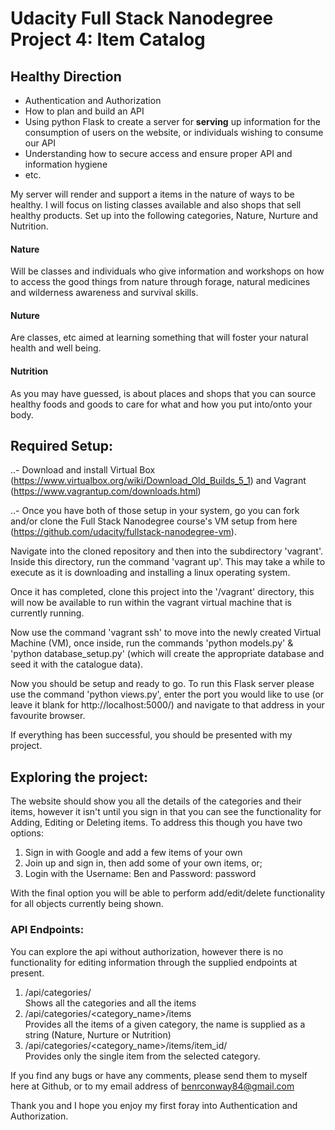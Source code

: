 # Udacity Full Stack Nanodegree Project 4: Item Catalog

## Healthy Direction

- Authentication and Authorization
- How to plan and build an API
- Using python Flask to create a server for **serving** up information for the consumption of users on the website, or
 individuals wishing to consume our API
- Understanding how to secure access and ensure proper API and information hygiene
- etc.

My server will render and support a items in the nature of ways to be healthy. I will focus on listing classes available
and also shops that sell healthy products. Set up into the following categories, Nature, Nurture and Nutrition.

#### Nature
Will be classes and individuals who give information and workshops on how to access the good things from nature through
forage, natural medicines and wilderness awareness and survival skills.

#### Nuture
Are classes, etc aimed at learning something that will foster your natural health and well being.

#### Nutrition
As you may have guessed, is about places and shops that you can source healthy foods and goods to care for what and how
you put into/onto your body.



## Required Setup:

..- Download and install Virtual Box (https://www.virtualbox.org/wiki/Download_Old_Builds_5_1) and Vagrant (https://www.vagrantup.com/downloads.html)

..- Once you have both of those setup in your system, go you can fork and/or clone the Full Stack Nanodegree course's VM setup from here (https://github.com/udacity/fullstack-nanodegree-vm).

Navigate into the cloned repository and then into the subdirectory 'vagrant'. Inside this directory, run the command 'vagrant up'. This may take a while to execute as it is downloading and installing a linux operating system.

Once it has completed, clone this project into the '/vagrant' directory, this will now be available to run within the vagrant virtual machine that is currently running.

Now use the command 'vagrant ssh' to move into the newly created Virtual Machine (VM), once inside, run the commands 'python models.py' & 'python database_setup.py' (which will create the appropriate database and seed it with the catalogue data).

Now you should be setup and ready to go. To run this Flask server please use the command 'python views.py', enter the port you would like to use (or leave it blank for http://localhost:5000/) and navigate to that address in your favourite browser.

If everything has been successful, you should be presented with my project.

## Exploring the project:

The website should show you all the details of the categories and their items, however it isn't until you
sign in that you can see the functionality for Adding, Editing or Deleting items. To address this though
you have two options:
1) Sign in with Google and add a few items of your own
2) Join up and sign in, then add some of your own items, or;
3) Login with the Username: Ben and Password: password

With the final option you will be able to perform add/edit/delete functionality for all objects currently being shown.

### API Endpoints:

You can explore the api without authorization, however there is no functionality for editing information through the supplied endpoints at present.

1) /api/categories/ <br>
Shows all the categories and all the items <br>
2) /api/categories/<category_name>/items <br>
Provides all the items of a given category, the name is supplied as a string (Nature, Nurture or Nutrition) <br>
3) /api/categories/<category_name>/items/item_id/ <br>
Provides only the single item from the selected category. <br>

If you find any bugs or have any comments, please send them to myself here at Github, or to my email address of
benrconway84@gmail.com

Thank you and I hope you enjoy my first foray into Authentication and Authorization.
